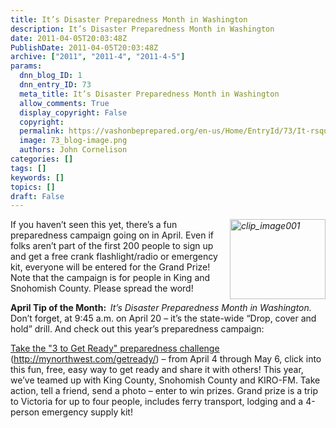 ```yaml
---
title: It’s Disaster Preparedness Month in Washington
description: It’s Disaster Preparedness Month in Washington
date: 2011-04-05T20:03:48Z
PublishDate: 2011-04-05T20:03:48Z
archive: ["2011", "2011-4", "2011-4-5"]
params:
  dnn_blog_ID: 1
  dnn_entry_ID: 73
  meta_title: It’s Disaster Preparedness Month in Washington
  allow_comments: True
  display_copyright: False
  copyright:
  permalink: https://vashonbeprepared.org/en-us/Home/EntryId/73/It-rsquo-s-Disaster-Preparedness-Month-in-Washington
  image: 73_blog-image.png
  authors: John Cornelison
categories: []
tags: []
keywords: []
topics: []
draft: False
---
```


<p><a href="http://mynorthwest.com/getready/"><i><img style="border-bottom: 0px; border-left: 0px; margin: 0px 0px 5px 5px; display: inline; border-top: 0px; border-right: 0px" title="clip_image001" border="0" alt="clip_image001" align="right" src="./images/73/WLW-ItsDisasterPreparednessMonthinWashington_B7AE-clip_image001_92be3b81-aa8d-4011-aa31-71035a35c72a.jpg" width="153" height="128" /></i></a>If you haven’t seen this yet, there’s a fun preparedness campaign going on in April. Even if folks aren’t part of the first 200 people to sign up and get a free crank flashlight/radio or emergency kit, everyone will be entered for the Grand Prize! Note that the campaign is for people in King and Snohomish County. Please spread the word!</p>  <p><b>April Tip of the Month:&#160; </b><i>It’s Disaster Preparedness Month in Washington. </i>Don’t forget, at 9:45 a.m. on April 20 – it’s the state-wide “Drop, cover and hold” drill. And check out this year’s preparedness campaign:</p>  <p><a href="http://mynorthwest.com/getready/">Take the &quot;3 to Get Ready&quot; preparedness challenge</a> (<a href="http://mynorthwest.com/getready/">http://mynorthwest.com/getready/</a>) – from April 4 through May 6, click into this fun, free, easy way to get ready and share it with others! This year, we’ve teamed up with King County, Snohomish County and KIRO-FM. Take action, tell a friend, send a photo – enter to win prizes. Grand prize is a trip to Victoria for up to four people, includes ferry transport, lodging and a 4-person emergency supply kit!</p>
